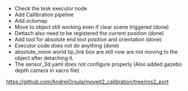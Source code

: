 - Check the tesk executor node
- Add Callibration pipeline
- Add octomap
- Move to object still working even if clear scene triggered (done)
- Dettach also need to be registered the current position (done)
- Add tool for absolute end tool position and orientation (done)
- Executor code does not do anything (done)
- absolute_move world tip_link box are still now are not moving to the object after detaching it.
- The sensor_3d.yaml does not configure properly (Also added gazebo depth camera in xacro file)

https://github.com/AndrejOrsula/moveit2_calibration/tree/ros2_port